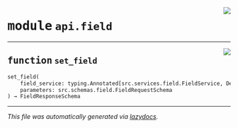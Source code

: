<!-- markdownlint-disable -->

<a href="../../backend/src/api/field.py#L0"><img align="right" style="float:right;" src="https://img.shields.io/badge/-source-cccccc?style=flat-square"></a>

# <kbd>module</kbd> `api.field`





---

<a href="../../backend/src/api/field.py#L19"><img align="right" style="float:right;" src="https://img.shields.io/badge/-source-cccccc?style=flat-square"></a>

## <kbd>function</kbd> `set_field`

```python
set_field(
    field_service: typing.Annotated[src.services.field.FieldService, Depends(field_service)],
    parameters: src.schemas.field.FieldRequestSchema
) → FieldResponseSchema
```








---

_This file was automatically generated via [lazydocs](https://github.com/ml-tooling/lazydocs)._
